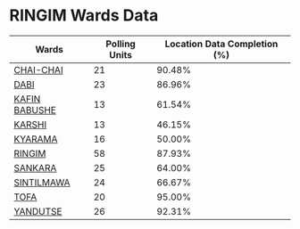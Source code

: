 
# RINGIM Wards Data

| Wards | Polling Units | Location Data Completion (%) |
| ---- | ----- | ------- |
| [CHAI-CHAI](./wards/3893-chai-chai) | 21 | 90.48% |
| [DABI](./wards/3894-dabi) | 23 | 86.96% |
| [KAFIN BABUSHE](./wards/3895-kafin-babushe) | 13 | 61.54% |
| [KARSHI](./wards/3896-karshi) | 13 | 46.15% |
| [KYARAMA](./wards/3897-kyarama) | 16 | 50.00% |
| [RINGIM](./wards/3898-ringim) | 58 | 87.93% |
| [SANKARA](./wards/3899-sankara) | 25 | 64.00% |
| [SINTILMAWA](./wards/3900-sintilmawa) | 24 | 66.67% |
| [TOFA](./wards/3901-tofa) | 20 | 95.00% |
| [YANDUTSE](./wards/3902-yandutse) | 26 | 92.31% |




